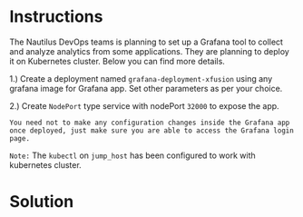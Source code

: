 # Instructions

The Nautilus DevOps teams is planning to set up a Grafana tool to collect and analyze analytics from some applications. They are planning to deploy it on Kubernetes cluster. Below you can find more details.

1.) Create a deployment named `grafana-deployment-xfusion` using any grafana image for Grafana app. Set other parameters as per your choice.

2.) Create `NodePort` type service with nodePort `32000` to expose the app.

`You need not to make any configuration changes inside the Grafana app once deployed, just make sure you are able to access the Grafana login page.`

`Note:` The `kubectl` on `jump_host` has been configured to work with kubernetes cluster.

# Solution
